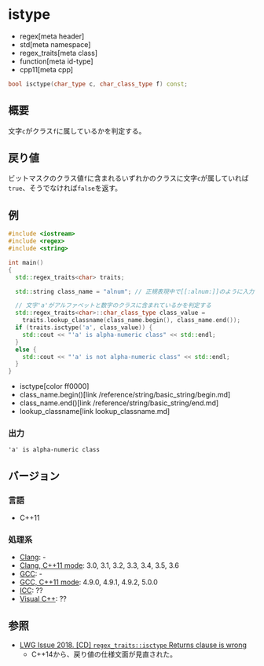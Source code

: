 # istype
* regex[meta header]
* std[meta namespace]
* regex_traits[meta class]
* function[meta id-type]
* cpp11[meta cpp]

```cpp
bool isctype(char_type c, char_class_type f) const;
```


## 概要
文字`c`がクラス`f`に属しているかを判定する。


## 戻り値
ビットマスクのクラス値`f`に含まれるいずれかのクラスに文字`c`が属していれば`true`、そうでなければ`false`を返す。


## 例
```cpp example
#include <iostream>
#include <regex>
#include <string>

int main()
{
  std::regex_traits<char> traits;

  std::string class_name = "alnum"; // 正規表現中で[[:alnum:]]のように入力するクラス名

  // 文字'a'がアルファベットと数字のクラスに含まれているかを判定する
  std::regex_traits<char>::char_class_type class_value =
    traits.lookup_classname(class_name.begin(), class_name.end());
  if (traits.isctype('a', class_value)) {
    std::cout << "'a' is alpha-numeric class" << std::endl;
  }
  else {
    std::cout << "'a' is not alpha-numeric class" << std::endl;
  }
}
```
* isctype[color ff0000]
* class_name.begin()[link /reference/string/basic_string/begin.md]
* class_name.end()[link /reference/string/basic_string/end.md]
* lookup_classname[link lookup_classname.md]

### 出力
```
'a' is alpha-numeric class
```


## バージョン
### 言語
- C++11

### 処理系
- [Clang](/implementation.md#clang): -
- [Clang, C++11 mode](/implementation.md#clang): 3.0, 3.1, 3.2, 3.3, 3.4, 3.5, 3.6
- [GCC](/implementation.md#gcc): -
- [GCC, C++11 mode](/implementation.md#gcc): 4.9.0, 4.9.1, 4.9.2, 5.0.0
- [ICC](/implementation.md#icc): ??
- [Visual C++](/implementation.md#visual_cpp): ??


## 参照
- [LWG Issue 2018. [CD] `regex_traits::isctype` Returns clause is wrong](http://www.open-std.org/jtc1/sc22/wg21/docs/lwg-defects.html#2018)
    - C++14から、戻り値の仕様文面が見直された。


